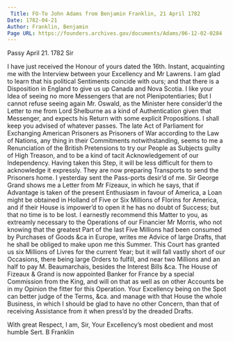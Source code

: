 ```yaml
---
 Title: FO-To John Adams from Benjamin Franklin, 21 April 1782
Date: 1782-04-21
Author: Franklin, Benjamin
Page URL: https://founders.archives.gov/documents/Adams/06-12-02-0284
---
```



Passy April 21. 1782
Sir

I have just received the Honour of yours dated the 16th. Instant, acquainting me with the Interview between your Excellency and Mr Lawrens. I am glad to learn that his political Sentiments coincide with ours; and that there is a Disposition in England to give us up Canada and Nova Scotia.
I like your Idea of seeing no more Messengers that are not Plenipotentiaries; But I cannot refuse seeing again Mr. Oswald, as the Minister here consider’d the Letter to me from Lord Shelburne as a kind of Authentication given that Messenger, and expects his Return with some explicit Propositions. I shall keep you advised of whatever passes.
The late Act of Parliament for Exchanging American Prisoners as Prisoners of War according to the Law of Nations, any thing in their Commitments notwithstanding, seems to me a Renunciation of the British Pretensions to try our People as Subjects guilty of High Treason, and to be a kind of tacit Acknowledgement of our Independency. Having taken this Step, it will be less difficult for them to acknowledge it expressly. They are now preparing Transports to send the Prisoners home. I yesterday sent the Pass-ports desir’d of me.
Sir George Grand shows me a Letter from Mr Fizeaux, in which he says, that if Advantage is taken of the present Enthusiasm in favour of America, a Loan might be obtained in Holland of Five or Six Millions of Florins for America, and if their House is impower’d to open it he has no doubt of Success; but that no time is to be lost. I earnestly recommend this Matter to you, as extreamly necessary to the Operations of our Financier Mr Morris, who not knowing that the greatest Part of the last Five Millions had been consumed by Purchases of Goods &ca in Europe, writes me Advice of large Drafts, that he shall be obliged to make upon me this Summer. This Court has granted us six Millions of Livres for the current Year; but it will fall vastly short of our Occasions, there being large Orders to fulfill, and near two Millions and an half to pay M. Beaumarchais, besides the Interest Bills &ca. The House of Fizeaux & Grand is now appointed Banker for France by a special Commission from the King, and will on that as well as on other Accounts be in my Opinion the fitter for this Operation. Your Excellency being on the Spot can better judge of the Terms, &ca. and manage with that House the whole Business, in which I should be glad to have no other Concern, than that of receiving Assistance from it when press’d by the dreaded Drafts.

With great Respect, I am, Sir, Your Excellency’s most obedient and most humble Sert.
B Franklin


